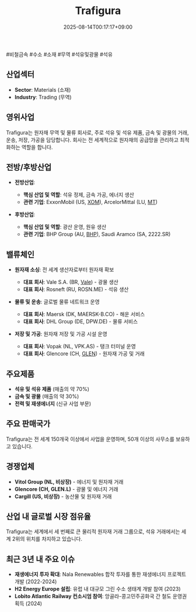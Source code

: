 ﻿---
title: "Trafigura"
date: 2025-08-14T00:17:17+09:00
lastmod: 2025-08-14T00:17:17+09:00
type: docs
sidebar:
  open: true
weight: 882
---
<div style="display:none">
  <meta property="article:published_time" content="2025-08-13T15:17:17Z" />
  <meta property="article:modified_time" content="2025-08-13T15:17:17Z" />
</div>
#비철금속 #수소 #소재 #무역 #석유및광물 #석유 

## 산업섹터

- **Sector**: Materials (소재)
- **Industry**: Trading (무역)

## 영위사업

Trafigura는 원자재 무역 및 물류 회사로, 주로 석유 및 석유 제품, 금속 및 광물의 거래, 운송, 저장, 가공을 담당합니다. 회사는 전 세계적으로 원자재의 공급망을 관리하고 최적화하는 역할을 합니다.

## 전방/후방산업

- **전방산업**:
    
    - **핵심 산업 및 역할**: 석유 정제, 금속 가공, 에너지 생산
    - **관련 기업**: ExxonMobil (US, [XOM](/company-analysis/xom/)), ArcelorMittal (LU, [MT](/company-analysis/mt/))
    
- **후방산업**:
    
    - **핵심 산업 및 역할**: 광산 운영, 원유 생산
    - **관련 기업**: BHP Group (AU, [BHP](/company-analysis/bhp/)), Saudi Aramco (SA, 2222.SR)

## 밸류체인

- **원자재 소싱**: 전 세계 생산자로부터 원자재 확보
    
    - **대표 회사**: Vale S.A. (BR, [Vale](/company-analysis/vale/)) - 광물 생산
    - **대표 회사**: Rosneft (RU, ROSN.ME) - 석유 생산
    
- **물류 및 운송**: 글로벌 물류 네트워크 운영
    
    - **대표 회사**: Maersk (DK, MAERSK-B.CO) - 해운 서비스
    - **대표 회사**: DHL Group (DE, DPW.DE) - 물류 서비스
    
- **저장 및 가공**: 원자재 저장 및 가공 시설 운영
    
    - **대표 회사**: Vopak (NL, VPK.AS) - 탱크 터미널 운영
    - **대표 회사**: Glencore (CH, [GLEN](/company-analysis/glen/)) - 원자재 가공 및 거래

## 주요제품

- **석유 및 석유 제품** (매출의 약 70%)
- **금속 및 광물** (매출의 약 30%)
- **전력 및 재생에너지** (신규 사업 부문)

## 주요 판매국가

Trafigura는 전 세계 150개국 이상에서 사업을 운영하며, 50개 이상의 사무소를 보유하고 있습니다.

## 경쟁업체

- **Vitol Group (NL, 비상장)** - 에너지 및 원자재 거래
- **Glencore (CH, GLEN.L)** - 광물 및 에너지 거래
- **Cargill (US, 비상장)** - 농산물 및 원자재 거래

## 산업 내 글로벌 시장 점유율

Trafigura는 세계에서 세 번째로 큰 물리적 원자재 거래 그룹으로, 석유 거래에서는 세계 2위의 위치를 차지하고 있습니다.

## 최근 3년 내 주요 이슈

- **재생에너지 투자 확대**: Nala Renewables 합작 투자를 통한 재생에너지 프로젝트 개발 (2022-2024)
- **H2 Energy Europe 설립**: 유럽 내 대규모 그린 수소 생태계 개발 참여 (2023)
- **Lobito Atlantic Railway 컨소시엄 참여**: 앙골라-콩고민주공화국 간 철도 운영권 획득 (2024)

